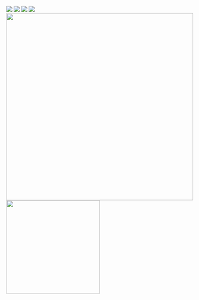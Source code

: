 
<a href="https://www.linkedin.com/in/nishant-rajpoot-779480193/" target="_blank"><img src="https://img.icons8.com/color/48/000000/linkedin.png"/></a>
<a href="https://www.instagram.com/nishant_26n/" target="_blank"><img src="https://img.icons8.com/fluency/48/000000/instagram-new.png"/></a>
<a href="https://twitter.com/Nishant71934728" target="_blank"><img src="https://img.icons8.com/fluency/48/000000/twitter.png"/></a>
<a href="mailto:rajpootnishant7@gmail.com" target="_blank"><img src="https://img.icons8.com/fluency/48/000000/email.png"/></a>
<br>
<img src="https://github-readme-stats.vercel.app/api?username=nishant26n&show_icons=true&count_private=true" width="500" height="auto"/>
<img src="https://github-readme-stats.vercel.app/api/top-langs/?username=nishant26n&layout=compact/" width="250" height="auto"/>
